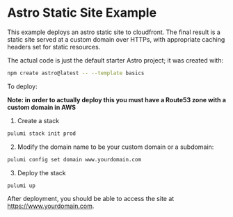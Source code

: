 # Astro Static Site Example

This example deploys an astro static site to cloudfront. The final result is a static site served at a custom domain over HTTPs, with appropriate caching headers set for static resources.

The actual code is just the default starter Astro project; it was created with:
```sh
npm create astro@latest -- --template basics
```

To deploy:

**Note: in order to actually deploy this you must have a Route53 zone with a custom domain in AWS**

1. Create a stack
```bash
pulumi stack init prod
```

2. Modify the domain name to be your custom domain or a subdomain:
```bash
pulumi config set domain www.yourdomain.com
```

3. Deploy the stack
```bash
pulumi up
```

After deployment, you should be able to access the site at https://www.yourdomain.com.
